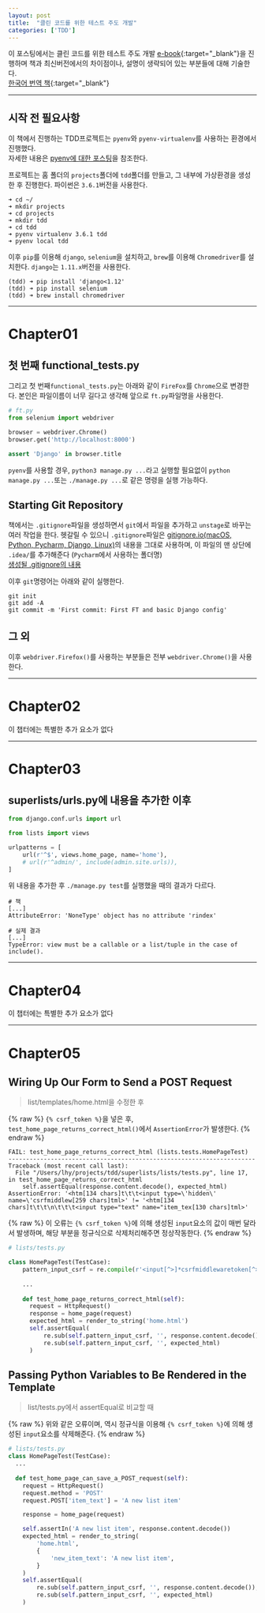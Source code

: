 ```yaml
---
layout: post
title:  "클린 코드를 위한 테스트 주도 개발"
categories: ['TDD']
---
```


이 포스팅에서는 클린 코드를 위한 테스트 주도 개발 [e-book](http://chimera.labs.oreilly.com/books/1234000000754/index.html){:target="_blank"}을 진행하며 책과 최신버전에서의 차이점이나, 설명이 생략되어 있는 부분들에 대해 기술한다.  
[한국어 번역 책](http://books.11st.co.kr/product/SellerProductDetail.tmall?method=getSellerProductDetail&prdNo=1225272081&trTypeCd=9p&trCtgrNo=63517){:target="_blank"}

---

## 시작 전 필요사항
이 책에서 진행하는 TDD프로젝트는 `pyenv`와 `pyenv-virtualenv`를 사용하는 환경에서 진행했다.  
자세한 내용은 [pyenv에 대한 포스팅](https://lhy.kr/configuring-the-python-development-environment-with-pyenv-and-virtualenv)을 참조한다.

프로젝트는 홈 폴더의 `projects`폴더에 `tdd`폴더를 만들고, 그 내부에 가상환경을 생성한 후 진행한다. 파이썬은 `3.6.1`버전을 사용한다.

```
➜ cd ~/
➜ mkdir projects
➜ cd projects
➜ mkdir tdd
➜ cd tdd
➜ pyenv virtualenv 3.6.1 tdd
➜ pyenv local tdd
```

이후 `pip`를 이용해 `django`, `selenium`을 설치하고, `brew`를 이용해 `Chromedriver`를 설치한다. `django`는 `1.11.x`버전을 사용한다.

```
(tdd) ➜ pip install 'django<1.12'
(tdd) ➜ pip install selenium
(tdd) ➜ brew install chromedriver
```

---

# Chapter01

## 첫 번째 functional_tests.py

그리고 첫 번째`functional_tests.py`는 아래와 같이 `FireFox`를 `Chrome`으로 변경한다. 본인은 파일이름이 너무 길다고 생각해 앞으로 `ft.py`파일명을 사용한다.

```python
# ft.py
from selenium import webdriver

browser = webdriver.Chrome()
browser.get('http://localhost:8000')

assert 'Django' in browser.title
```

`pyenv`를 사용할 경우, `python3 manage.py ...`라고 실행할 필요없이 `python manage.py ...`또는 `./manage.py ...`로 같은 명령을 실행 가능하다.


## Starting Git Repository
책에서는 `.gitignore`파일을 생성하면서 `git`에서 파일을 추가하고 `unstage`로 바꾸는 여러 작업을 한다. 헷갈릴 수 있으니 `.gitignore`파일은 [gitignore.io(macOS, Python, Pycharm, Django, Linux)](https://www.gitignore.io/api/macos%2Clinux%2Cdjango%2Cpython%2Cpycharm)의 내용을 그대로 사용하며, 이 파일의 맨 상단에 `.idea/`를 추가해준다 (`Pycharm`에서 사용하는 폴더명)  
[생성될 .gitignore의 내용](https://gist.github.com/LeeHanYeong/463837a5c5338fa745c0f3b9b2fba5f0)

이후 `git`명령어는 아래와 같이 실행한다.

```
git init
git add -A
git commit -m 'First commit: First FT and basic Django config'
```


## 그 외
이후 `webdriver.Firefox()`를 사용하는 부분들은 전부 `webdriver.Chrome()`을 사용한다.

---

# Chapter02
이 챕터에는 특별한 추가 요소가 없다

---

# Chapter03
## superlists/urls.py에 내용을 추가한 이후

```python
from django.conf.urls import url

from lists import views

urlpatterns = [
    url(r'^$', views.home_page, name='home'),
    # url(r'^admin/', include(admin.site.urls)),
]
```
위 내용을 추가한 후 `./manage.py test`를 실행했을 때의 결과가 다르다.

```
# 책
[...]
AttributeError: 'NoneType' object has no attribute 'rindex'

# 실제 결과
[...]
TypeError: view must be a callable or a list/tuple in the case of include().
```

---

# Chapter04
이 챕터에는 특별한 추가 요소가 없다

---

# Chapter05
## Wiring Up Our Form to Send a POST Request
> list/templates/home.html을 수정한 후

{% raw %}
`{% csrf_token %}`을 넣은 후, `test_home_page_returns_correct_html()`에서 `AssertionError`가 발생한다.
{% endraw %}

```
FAIL: test_home_page_returns_correct_html (lists.tests.HomePageTest)
----------------------------------------------------------------------
Traceback (most recent call last):
  File "/Users/lhy/projects/tdd/superlists/lists/tests.py", line 17, in test_home_page_returns_correct_html
    self.assertEqual(response.content.decode(), expected_html)
AssertionError: '<htm[134 chars]t\t\t<input type=\'hidden\' name=\'csrfmiddlew[259 chars]tml>' != '<htm[134 chars]t\t\t\n\t\t\t<input type="text" name="item_tex[130 chars]tml>'
```

{% raw %}
이 오류는 `{% csrf_token %}`에 의해 생성된 `input`요소의 값이 매번 달라서 발생하며, 해당 부분을 정규식으로 삭제처리해주면 정상작동한다.
{% endraw %}

```python
# lists/tests.py

class HomePageTest(TestCase):
    pattern_input_csrf = re.compile(r'<input[^>]*csrfmiddlewaretoken[^>]*>')
    
    ...
    
    def test_home_page_returns_correct_html(self):
      request = HttpRequest()
      response = home_page(request)
      expected_html = render_to_string('home.html')
      self.assertEqual(
          re.sub(self.pattern_input_csrf, '', response.content.decode()),
          re.sub(self.pattern_input_csrf, '', expected_html)
      )
```


## Passing Python Variables to Be Rendered in the Template
> list/tests.py에서 assertEqual로 비교할 때

{% raw %}
위와 같은 오류이며, 역시 정규식을 이용해 `{% csrf_token %}`에 의해 생성된 `input`요소를 삭제해준다.
{% endraw %}

```python
# lists/tests.py
class HomePageTest(TestCase):
  ...
  
  def test_home_page_can_save_a_POST_request(self):
    request = HttpRequest()
    request.method = 'POST'
    request.POST['item_text'] = 'A new list item'

    response = home_page(request)

    self.assertIn('A new list item', response.content.decode())
    expected_html = render_to_string(
        'home.html',
        {
            'new_item_text': 'A new list item',
        }
    )
    self.assertEqual(
        re.sub(self.pattern_input_csrf, '', response.content.decode()),
        re.sub(self.pattern_input_csrf, '', expected_html)
    )
```
